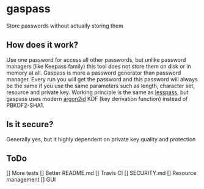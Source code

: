 # gaspass
Store passwords without actually storing them

## How does it work?
Use one password for access all other passwords, but unlike password managers (like Keepass family) this tool does not store them on disk or in memory at all.
Gaspass is more a password generator than password manager. Every run you will get the password and this password will always be the same if you use the same parameters such as length, character set, resource and private key.
Working principle is the same as [lesspass](https://github.com/lesspass/lesspass), but gaspass uses modern [argon2id](https://en.wikipedia.org/wiki/Argon2) KDF (key derivation function) instead of PBKDF2-SHA1.

## Is it secure?
Generally yes, but it highly dependent on private key quality and protection

## ToDo
[] More tests
[] Better README.md
[] Travis CI
[] SECURITY.md
[] Resource management
[] GUI
